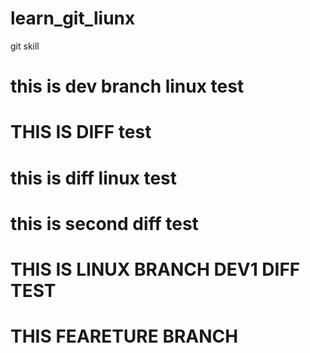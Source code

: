 # learn_git_liunx
git skill
# this is dev branch linux test
# THIS IS DIFF test
# this is diff linux test
# this is second diff test
# THIS IS LINUX BRANCH DEV1 DIFF TEST
#  THIS FEARETURE BRANCH
